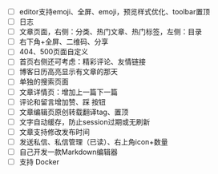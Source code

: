 - [ ] editor支持emoji、全屏、emoji，预览样式优化、toolbar置顶
- [ ] 日志
- [ ] 文章页面，右侧：分类、热门文章、热门标签，左侧：目录
- [ ] 右下角+全屏、二维码、分享
- [ ] 404、500页面自定义
- [ ] 首页右侧还可考虑：精彩评论、友情链接
- [ ] 博客日历高亮显示有文章的那天
- [ ] 单独的搜索页面
- [ ] 文章详情页：增加上一篇下一篇
- [ ] 评论和留言增加赞、踩 按钮
- [ ] 文章编辑页原创转载翻译tag、置顶
- [ ] 文字自动缓存，防止session过期或无刷新
- [ ] 文章支持修改发布时间
- [ ] 发送私信、私信管理（已读）、右上角icon+数量
- [ ] 自己开发一款Markdown编辑器
- [ ] 支持 Docker